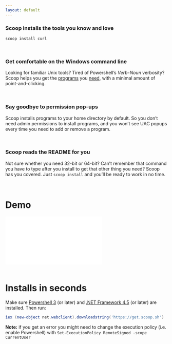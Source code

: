 ```yaml
---
layout: default
---
```


### Scoop installs the tools you know and love

```shell
scoop install curl
```

<br>

### Get comfortable on the Windows command line

Looking for familiar Unix tools? Tired of Powershell&rsquo;s *Verb-Noun* verbosity? Scoop helps you get the [programs](https://github.com/lukesampson/scoop/tree/master/bucket) you [need](https://github.com/lukesampson/scoop-extras), with a minimal amount of point-and-clicking.

<br>

### Say goodbye to permission pop-ups

Scoop installs programs to your home directory by default. So you don&rsquo;t need admin permissions to install programs, and you won&rsquo;t see UAC popups every time you need to add or remove a program.

<br>

### Scoop reads the README for you

Not sure whether you need 32-bit or 64-bit? Can&rsquo;t remember that command you have to type after you install to get that other thing you need? Scoop has you covered. Just `scoop install` and you&rsquo;ll be ready to work in no time.

<br>

# Demo

<div class='videoWrapper'>
<iframe src='//www.youtube.com/embed/a85QLUJ0Wbs?rel=0' frameborder='0' allowfullscreen>
</iframe>
</div>

<br>

# Installs in seconds

Make sure [Powershell 3](https://www.microsoft.com/en-us/download/details.aspx?id=34595) (or later) 
and [.NET Framework 4.5](https://www.microsoft.com/net/download) (or later) are installed. Then run:

```powershell
iex (new-object net.webclient).downloadstring('https://get.scoop.sh')
```

**Note:** if you get an error you might need to change the execution policy
(i.e. enable Powershell) with `Set-ExecutionPolicy RemoteSigned -scope CurrentUser`
